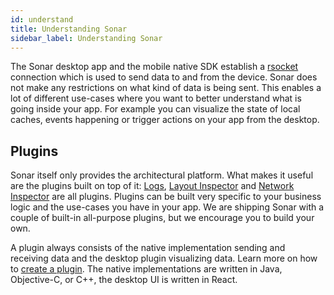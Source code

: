 ```yaml
---
id: understand
title: Understanding Sonar
sidebar_label: Understanding Sonar
---
```


The Sonar desktop app and the mobile native SDK establish a [rsocket](http://rsocket.io) connection which is used to send data to and from the device. Sonar does not make any restrictions on what kind of data is being sent. This enables a lot of different use-cases where you want to better understand what is going inside your app. For example you can visualize the state of local caches, events happening or trigger actions on your app from the desktop.

## Plugins

Sonar itself only provides the architectural platform. What makes it useful are the plugins built on top of it: [Logs](logs-plugin.md), [Layout Inspector](layout-plugin.md) and [Network Inspector](network-plugin.md) are all plugins. Plugins can be built very specific to your business logic and the use-cases you have in your app. We are shipping Sonar with a couple of built-in all-purpose plugins, but we encourage you to build your own.

A plugin always consists of the native implementation sending and receiving data and the desktop plugin visualizing data. Learn more on how to [create a plugin](create-plugin.md). The native implementations are written in Java, Objective-C, or C++, the desktop UI is written in React.

